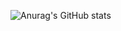 ![Anurag's GitHub stats](https://github-readme-stats.vercel.app/api?username=gabrielgx&contribs,prs)

